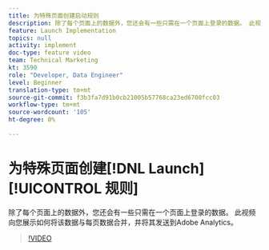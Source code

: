 ```yaml
---
title: 为特殊页面创建启动规则
description: 除了每个页面上的数据外，您还会有一些只需在一个页面上登录的数据。 此视频向您展示如何将该数据与每页数据合并，并将其发送到Adobe Analytics。
feature: Launch Implementation
topics: null
activity: implement
doc-type: feature video
team: Technical Marketing
kt: 3590
role: "Developer, Data Engineer"
level: Beginner
translation-type: tm+mt
source-git-commit: f3b3fa7d91b0cb21005b57768ca23ed6700fcc03
workflow-type: tm+mt
source-wordcount: '105'
ht-degree: 0%

---
```



# 为特殊页面创建[!DNL Launch] [!UICONTROL 规则]

除了每个页面上的数据外，您还会有一些只需在一个页面上登录的数据。 此视频向您展示如何将该数据与每页数据合并，并将其发送到Adobe Analytics。

>[!VIDEO](https://video.tv.adobe.com/v/28770/?quality=12)

